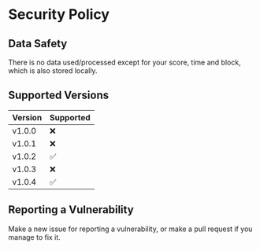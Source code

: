 # Security Policy

## Data Safety
There is no data used/processed except for your score, time and block, which is also stored locally.

## Supported Versions

| Version | Supported |
|---------|-----------|
| v1.0.0  | ❌         |
| v1.0.1  | ❌         |
| v1.0.2  | ✅         |
| v1.0.3  | ❌         |
| v1.0.4  | ✅         |
 
## Reporting a Vulnerability
Make a new issue for reporting a vulnerability, or make a pull request if you manage to fix it.